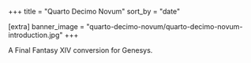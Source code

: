 +++
title = "Quarto Decimo Novum"
sort_by = "date"

[extra]
banner_image = "quarto-decimo-novum/quarto-decimo-novum-introduction.jpg"
+++

A Final Fantasy XIV conversion for Genesys.